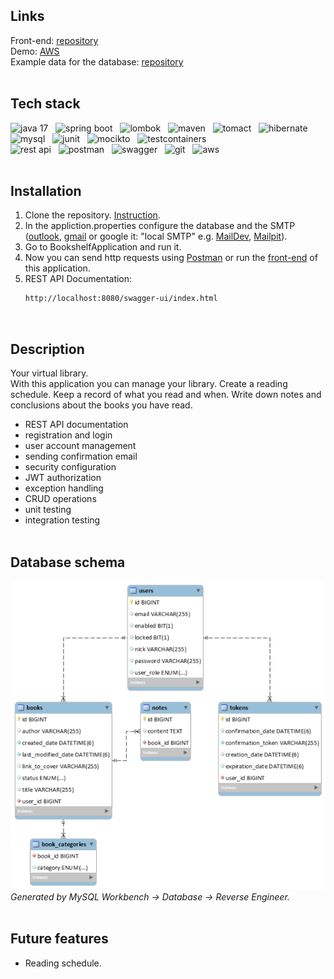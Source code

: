 ## Links
Front-end: [repository](https://github.com/willy-it-wonka/Bookshelf-frontend)\
Demo: [AWS](https://d39oa1kkhfrmo.cloudfront.net)\
Example data for the database: [repository](https://github.com/willy-it-wonka/Bookshelf-database)
</br></br>

## Tech stack
<img src="https://user-images.githubusercontent.com/25181517/117201156-9a724800-adec-11eb-9a9d-3cd0f67da4bc.png" width="55px" height="auto" alt="java 17">&nbsp;&nbsp;
<img src="https://user-images.githubusercontent.com/25181517/117201470-f6d56780-adec-11eb-8f7c-e70e376cfd07.png" width="55px" height="auto" alt="spring boot">&nbsp;&nbsp;
<img src="https://user-images.githubusercontent.com/25181517/190229463-87fa862f-ccf0-48da-8023-940d287df610.png" width="55px" height="auto" alt="lombok">&nbsp;&nbsp;
<img src="https://user-images.githubusercontent.com/25181517/117207242-07d5a700-adf4-11eb-975e-be04e62b984b.png" width="55px" height="auto" alt="maven">&nbsp;&nbsp;
<img src="https://user-images.githubusercontent.com/25181517/183894676-137319b5-1364-4b6a-ba4f-e9fc94ddc4aa.png" width="55px" height="auto" alt="tomact">&nbsp;&nbsp;
<img src="https://user-images.githubusercontent.com/25181517/117207493-49665200-adf4-11eb-808e-a9c0fcc2a0a0.png" width="55px" height="auto" alt="hibernate">&nbsp;&nbsp;
<img src="https://user-images.githubusercontent.com/25181517/183896128-ec99105a-ec1a-4d85-b08b-1aa1620b2046.png" width="55px" height="auto" alt="mysql">&nbsp;&nbsp;
<img src="https://user-images.githubusercontent.com/25181517/117533873-484d4480-afef-11eb-9fad-67c8605e3592.png" width="55px" height="auto" alt="junit">&nbsp;&nbsp;
<img src="https://user-images.githubusercontent.com/25181517/183892181-ad32b69e-3603-418c-b8e7-99e976c2a784.png" width="55px" height="auto" alt="mocikto">&nbsp;&nbsp;
<img src="https://user-images.githubusercontent.com/25181517/184097317-690eea12-3a26-4f7c-8521-729ebbbb3f98.png" width="45px" height="auto" alt="testcontainers">\
<img src="https://user-images.githubusercontent.com/25181517/192107858-fe19f043-c502-4009-8c47-476fc89718ad.png" width="55px" height="auto" alt="rest api">&nbsp;&nbsp;
<img src="https://user-images.githubusercontent.com/25181517/192109061-e138ca71-337c-4019-8d42-4792fdaa7128.png" width="45px" height="auto" alt="postman">&nbsp;&nbsp;
<img src="https://user-images.githubusercontent.com/25181517/186711335-a3729606-5a78-4496-9a36-06efcc74f800.png" width="45px" height="auto" alt="swagger">&nbsp;&nbsp;
<img src="https://user-images.githubusercontent.com/25181517/192108372-f71d70ac-7ae6-4c0d-8395-51d8870c2ef0.png" width="55px" height="auto" alt="git">&nbsp;&nbsp;
<img src="https://user-images.githubusercontent.com/25181517/183896132-54262f2e-6d98-41e3-8888-e40ab5a17326.png" width="55px" height="auto" alt="aws">
</br></br>

## Installation
1. Clone the repository. [Instruction](https://www.jetbrains.com/help/idea/set-up-a-git-repository.html#clone-repo).
2. In the appliction.properties configure the database and the SMTP ([outlook](https://support.microsoft.com/en-gb/office/pop-imap-and-smtp-settings-for-outlook-com-d088b986-291d-42b8-9564-9c414e2aa040), [gmail](https://www.getmailbird.com/setup/access-gmail-com-via-imap-smtp) or google it: "local SMTP" e.g. [MailDev](https://github.com/maildev/maildev), [Mailpit](https://github.com/axllent/mailpit)).
3. Go to BookshelfApplication and run it.
4. Now you can send http requests using [Postman](https://www.postman.com) or run the [front-end](https://github.com/willy-it-wonka/Bookshelf-frontend) of this application.
5. REST API Documentation:
   ``` bash
   http://localhost:8080/swagger-ui/index.html
   ```
</br>

## Description
Your virtual library.\
With this application you can manage your library. Create a reading schedule. Keep a record of what you read and when. Write down notes and conclusions about the books you have read.
</br>
* REST API documentation
* registration and login
* user account management
* sending confirmation email
* security configuration
* JWT authorization
* exception handling
* CRUD operations
* unit testing
* integration testing
</br></br>

## Database schema
![database_schema](https://raw.githubusercontent.com/willy-it-wonka/Bookshelf-database/aa0c191a26ebb7c236b9ea8aa067ac5068d174fd/assets/Bookshelf%20database%20schema.png)\
_Generated by MySQL Workbench → Database → Reverse Engineer._
</br></br>

## Future features
* Reading schedule.
